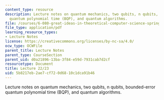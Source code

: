```yaml
---
content_type: resource
description: Lecture notes on quantum mechanics, two qubits, n qubits, bounded-error
  quantum polynomial time (BQP), and quantum algorithms.
file: /courses/6-080-great-ideas-in-theoretical-computer-science-spring-2008/5b8217eb2ae7cf720d6810c1dca91b46_lec22_23.pdf
file_type: application/pdf
learning_resource_types:
- Lecture Notes
license: https://creativecommons.org/licenses/by-nc-sa/4.0/
ocw_type: OCWFile
parent_title: Lecture Notes
parent_type: CourseSection
parent_uid: d0a21896-13ba-3f84-e59d-7931cab7d2cf
resourcetype: Document
title: Lecture 22/23
uid: 5b8217eb-2ae7-cf72-0d68-10c1dca91b46
---
```

Lecture notes on quantum mechanics, two qubits, n qubits, bounded-error quantum polynomial time (BQP), and quantum algorithms.